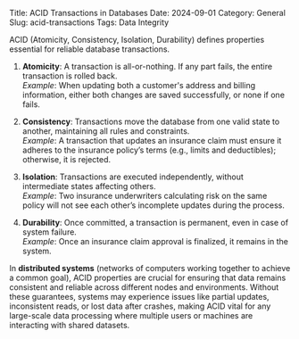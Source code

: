 Title: ACID Transactions in Databases
Date: 2024-09-01
Category: General
Slug: acid-transactions
Tags: Data Integrity

ACID (Atomicity, Consistency, Isolation, Durability) defines properties essential for reliable database transactions.

1. **Atomicity**: A transaction is all-or-nothing. If any part fails, the entire transaction is rolled back.  
    *Example*: When updating both a customer's address and billing information, either both changes are saved successfully, or none if one fails.

2. **Consistency**: Transactions move the database from one valid state to another, maintaining all rules and constraints.  
    *Example*: A transaction that updates an insurance claim must ensure it adheres to the insurance policy’s terms (e.g., limits and deductibles); otherwise, it is rejected.

3. **Isolation**: Transactions are executed independently, without intermediate states affecting others.  
    *Example*: Two insurance underwriters calculating risk on the same policy will not see each other’s incomplete updates during the process.

4. **Durability**: Once committed, a transaction is permanent, even in case of system failure.  
    *Example*: Once an insurance claim approval is finalized, it remains in the system.


In **distributed systems** (networks of computers working together to achieve a common goal), ACID properties are crucial for ensuring that data remains consistent and reliable across different nodes and environments. Without these guarantees, systems may experience issues like partial updates, inconsistent reads, or lost data after crashes, making ACID vital for any large-scale data processing where multiple users or machines are interacting with shared datasets.
